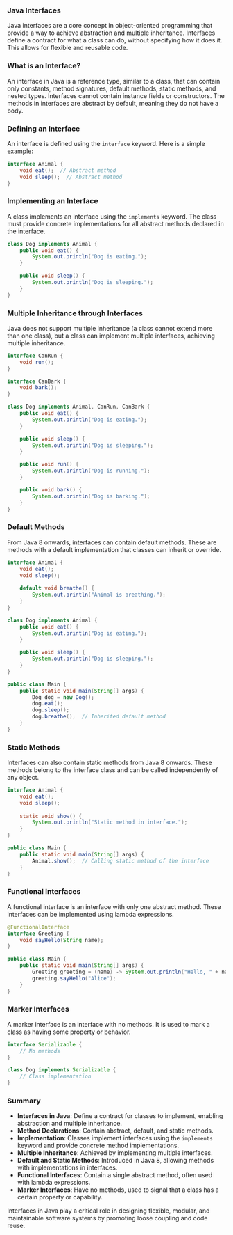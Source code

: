 ### Java Interfaces

Java interfaces are a core concept in object-oriented programming that provide a way to achieve abstraction and multiple inheritance. Interfaces define a contract for what a class can do, without specifying how it does it. This allows for flexible and reusable code.

### What is an Interface?

An interface in Java is a reference type, similar to a class, that can contain only constants, method signatures, default methods, static methods, and nested types. Interfaces cannot contain instance fields or constructors. The methods in interfaces are abstract by default, meaning they do not have a body.

### Defining an Interface

An interface is defined using the `interface` keyword. Here is a simple example:

```java
interface Animal {
    void eat();  // Abstract method
    void sleep();  // Abstract method
}
```

### Implementing an Interface

A class implements an interface using the `implements` keyword. The class must provide concrete implementations for all abstract methods declared in the interface.

```java
class Dog implements Animal {
    public void eat() {
        System.out.println("Dog is eating.");
    }

    public void sleep() {
        System.out.println("Dog is sleeping.");
    }
}
```

### Multiple Inheritance through Interfaces

Java does not support multiple inheritance (a class cannot extend more than one class), but a class can implement multiple interfaces, achieving multiple inheritance.

```java
interface CanRun {
    void run();
}

interface CanBark {
    void bark();
}

class Dog implements Animal, CanRun, CanBark {
    public void eat() {
        System.out.println("Dog is eating.");
    }

    public void sleep() {
        System.out.println("Dog is sleeping.");
    }

    public void run() {
        System.out.println("Dog is running.");
    }

    public void bark() {
        System.out.println("Dog is barking.");
    }
}
```

### Default Methods

From Java 8 onwards, interfaces can contain default methods. These are methods with a default implementation that classes can inherit or override.

```java
interface Animal {
    void eat();
    void sleep();
    
    default void breathe() {
        System.out.println("Animal is breathing.");
    }
}

class Dog implements Animal {
    public void eat() {
        System.out.println("Dog is eating.");
    }

    public void sleep() {
        System.out.println("Dog is sleeping.");
    }
}

public class Main {
    public static void main(String[] args) {
        Dog dog = new Dog();
        dog.eat();
        dog.sleep();
        dog.breathe();  // Inherited default method
    }
}
```

### Static Methods

Interfaces can also contain static methods from Java 8 onwards. These methods belong to the interface class and can be called independently of any object.

```java
interface Animal {
    void eat();
    void sleep();
    
    static void show() {
        System.out.println("Static method in interface.");
    }
}

public class Main {
    public static void main(String[] args) {
        Animal.show();  // Calling static method of the interface
    }
}
```

### Functional Interfaces

A functional interface is an interface with only one abstract method. These interfaces can be implemented using lambda expressions.

```java
@FunctionalInterface
interface Greeting {
    void sayHello(String name);
}

public class Main {
    public static void main(String[] args) {
        Greeting greeting = (name) -> System.out.println("Hello, " + name);
        greeting.sayHello("Alice");
    }
}
```

### Marker Interfaces

A marker interface is an interface with no methods. It is used to mark a class as having some property or behavior.

```java
interface Serializable {
    // No methods
}

class Dog implements Serializable {
    // Class implementation
}
```

### Summary

- **Interfaces in Java**: Define a contract for classes to implement, enabling abstraction and multiple inheritance.
- **Method Declarations**: Contain abstract, default, and static methods.
- **Implementation**: Classes implement interfaces using the `implements` keyword and provide concrete method implementations.
- **Multiple Inheritance**: Achieved by implementing multiple interfaces.
- **Default and Static Methods**: Introduced in Java 8, allowing methods with implementations in interfaces.
- **Functional Interfaces**: Contain a single abstract method, often used with lambda expressions.
- **Marker Interfaces**: Have no methods, used to signal that a class has a certain property or capability.

Interfaces in Java play a critical role in designing flexible, modular, and maintainable software systems by promoting loose coupling and code reuse.
